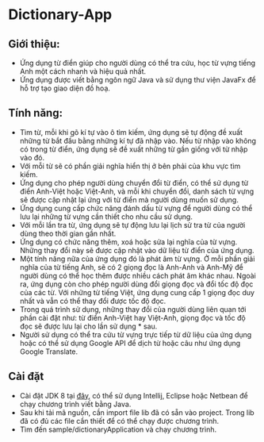 # Dictionary-App
## Giới thiệu:
* Ứng dụng từ điển giúp cho người dùng có thể tra cứu, học từ vựng tiếng Anh một cách nhanh và hiệu quả nhất.
* Ứng dụng được viết bằng ngôn ngữ Java và sử dụng thư viện JavaFx để hỗ trợ tạo giao diện đồ hoạ.

## Tính năng:
* Tìm từ, mỗi khi gõ kí tự vào ô tìm kiếm, ứng dụng sẽ tự động đề xuất những từ bắt đầu bằng những kí tự đã nhập vào. Nếu từ nhập vào không có trong từ điển, ứng dụng sẽ đề xuất những từ gần giống với từ nhập vào đó.
* Với mỗi từ sẽ có phần giải nghĩa hiển thị ở bên phải của khu vực tìm kiếm.
* Ứng dụng cho phép người dùng chuyển đổi từ điển, có thể sử dụng từ điển Anh-Việt hoặc Việt-Anh, và mỗi khi chuyển đổi, danh sách từ vựng sẽ được cập nhật lại ứng với từ điển mà người dùng muốn sử dụng.
* Ứng dụng cung cấp chức năng đánh dấu từ vựng để người dùng có thể lưu lại những từ vựng cần thiết cho nhu cầu sử dụng.
* Với mỗi lần tra từ, ứng dụng sẽ tự động lưu lại lịch sử tra từ của người dùng theo thời gian gần nhất.
* Ứng dụng có chức năng thêm, xoá hoặc sửa lại nghĩa của từ vựng. Những thay đổi này sẽ được cập nhật vào dữ liệu từ điển của ứng dụng.
* Một tính năng nữa của ứng dụng đó là phát âm từ vựng. Ở mỗi phần giải nghĩa của từ tiếng Anh, sẽ có 2 giọng đọc là Anh-Anh và Anh-Mỹ để người dùng có thể học thêm được nhiều cách phát âm khác nhau. Ngoài ra, ứng dụng còn cho phép người dùng đổi giọng đọc và đổi tốc độ đọc của các từ. Với những từ tiếng Việt, ứng dụng cung cấp 1 giọng đọc duy nhất và vẫn có thể thay đổi được tốc độ đọc.
* Trong quá trình sử dụng, những thay đổi của người dùng liên quan tới phần cài đặt như: từ điển Anh-Việt hay Việt-Anh, giọng đọc và tốc độ đọc sẽ được lưu lại cho lần sử dụng * sau.
* Người sử dụng có thể tra cứu từ vựng trực tiếp từ dữ liệu của ứng dụng hoặc có thể sử dụng Google API để dịch từ hoặc câu như ứng dụng Google Translate.
## Cài đặt
* Cài đặt JDK 8 tại [đây](https://www.oracle.com/java/technologies/javase/javase8-archive-downloads.html), có thể sử dụng Intellij, Eclipse hoặc Netbean để chạy chương trình viết bằng Java.
* Sau khi tải mã nguồn, cần import file lib đã có sẵn vào project. Trong lib đã có đủ các file cần thiết để có thể chạy được chương trình.
* Tìm đến sample/dictionaryApplication và chạy chương trình.
